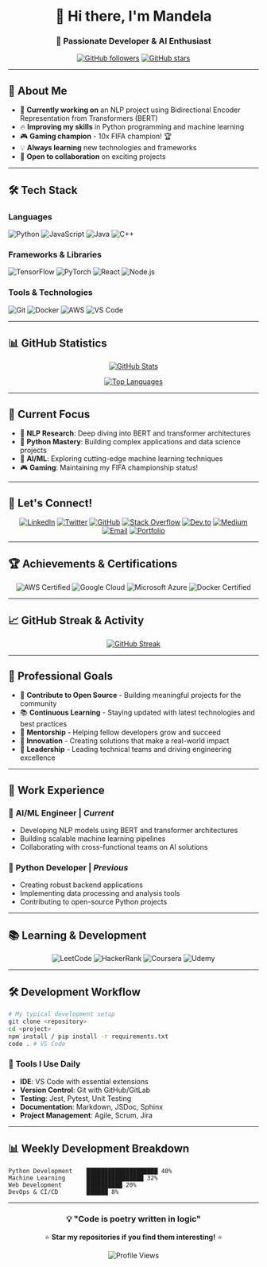 <div align="center">

# 👋 Hi there, I'm Mandela

### 🚀 Passionate Developer & AI Enthusiast

[![GitHub followers](https://img.shields.io/github/followers/mandem296?style=social)](https://github.com/mandem296)
[![GitHub stars](https://img.shields.io/github/stars/mandem296?style=social)](https://github.com/mandem296)

</div>

---

## 🎯 About Me

- 🌱 **Currently working on** an NLP project using Bidirectional Encoder Representation from Transformers (BERT)
- 🔥 **Improving my skills** in Python programming and machine learning
- 🎮 **Gaming champion** - 10x FIFA champion! 🏆
- 💡 **Always learning** new technologies and frameworks
- 🤝 **Open to collaboration** on exciting projects

---

## 🛠️ Tech Stack

### Languages
![Python](https://img.shields.io/badge/Python-3776AB?style=for-the-badge&logo=python&logoColor=white)
![JavaScript](https://img.shields.io/badge/JavaScript-F7DF1E?style=for-the-badge&logo=javascript&logoColor=black)
![Java](https://img.shields.io/badge/Java-ED8B00?style=for-the-badge&logo=java&logoColor=white)
![C++](https://img.shields.io/badge/C++-00599C?style=for-the-badge&logo=c%2B%2B&logoColor=white)

### Frameworks & Libraries
![TensorFlow](https://img.shields.io/badge/TensorFlow-FF6F00?style=for-the-badge&logo=tensorflow&logoColor=white)
![PyTorch](https://img.shields.io/badge/PyTorch-EE4C2C?style=for-the-badge&logo=pytorch&logoColor=white)
![React](https://img.shields.io/badge/React-20232A?style=for-the-badge&logo=react&logoColor=61DAFB)
![Node.js](https://img.shields.io/badge/Node.js-43853D?style=for-the-badge&logo=node.js&logoColor=white)

### Tools & Technologies
![Git](https://img.shields.io/badge/Git-F05032?style=for-the-badge&logo=git&logoColor=white)
![Docker](https://img.shields.io/badge/Docker-2496ED?style=for-the-badge&logo=docker&logoColor=white)
![AWS](https://img.shields.io/badge/AWS-232F3E?style=for-the-badge&logo=amazon-aws&logoColor=white)
![VS Code](https://img.shields.io/badge/VS_Code-007ACC?style=for-the-badge&logo=visual-studio-code&logoColor=white)

---

## 📊 GitHub Statistics

<div align="center">

[![GitHub Stats](https://github-readme-stats.vercel.app/api?username=mandem296&show_icons=true&theme=dark&hide_border=true&count_private=true)](https://github.com/anuraghazra/github-readme-stats)

[![Top Languages](https://github-readme-stats.vercel.app/api/top-langs/?username=mandem296&layout=compact&theme=dark&hide_border=true)](https://github.com/anuraghazra/github-readme-stats)

</div>

---

## 🎯 Current Focus

- 🔬 **NLP Research**: Deep diving into BERT and transformer architectures
- 🐍 **Python Mastery**: Building complex applications and data science projects
- 🤖 **AI/ML**: Exploring cutting-edge machine learning techniques
- 🎮 **Gaming**: Maintaining my FIFA championship status! 

---

## 🤝 Let's Connect!

<div align="center">

[![LinkedIn](https://img.shields.io/badge/LinkedIn-0077B5?style=for-the-badge&logo=linkedin&logoColor=white)](https://linkedin.com/in/yourprofile)
[![Twitter](https://img.shields.io/badge/Twitter-1DA1F2?style=for-the-badge&logo=twitter&logoColor=white)](https://twitter.com/yourhandle)
[![GitHub](https://img.shields.io/badge/GitHub-100000?style=for-the-badge&logo=github&logoColor=white)](https://github.com/mandem296)
[![Stack Overflow](https://img.shields.io/badge/Stack_Overflow-FE7A16?style=for-the-badge&logo=stack-overflow&logoColor=white)](https://stackoverflow.com/users/youruserid)
[![Dev.to](https://img.shields.io/badge/dev.to-0A0A0A?style=for-the-badge&logo=dev.to&logoColor=white)](https://dev.to/yourusername)
[![Medium](https://img.shields.io/badge/Medium-12100E?style=for-the-badge&logo=medium&logoColor=white)](https://medium.com/@yourusername)
[![Email](https://img.shields.io/badge/Email-D14836?style=for-the-badge&logo=gmail&logoColor=white)](mailto:your.email@example.com)
[![Portfolio](https://img.shields.io/badge/Portfolio-000000?style=for-the-badge&logo=About.me&logoColor=white)](https://yourportfolio.com)

</div>

---

## 🏆 Achievements & Certifications

<div align="center">

![AWS Certified](https://img.shields.io/badge/AWS_Certified-FF9900?style=for-the-badge&logo=amazon-aws&logoColor=white)
![Google Cloud](https://img.shields.io/badge/Google_Cloud-4285F4?style=for-the-badge&logo=google-cloud&logoColor=white)
![Microsoft Azure](https://img.shields.io/badge/Microsoft_Azure-0078D4?style=for-the-badge&logo=microsoft-azure&logoColor=white)
![Docker Certified](https://img.shields.io/badge/Docker_Certified-2496ED?style=for-the-badge&logo=docker&logoColor=white)

</div>

---

## 📈 GitHub Streak & Activity

<div align="center">

[![GitHub Streak](https://github-readme-streak-stats.herokuapp.com/?user=mandem296&theme=dark&hide_border=true)](https://github.com/DenverCoder1/github-readme-streak-stats)

</div>

---

## 🎯 Professional Goals

- 🚀 **Contribute to Open Source** - Building meaningful projects for the community
- 📚 **Continuous Learning** - Staying updated with latest technologies and best practices
- 🤝 **Mentorship** - Helping fellow developers grow and succeed
- 🌟 **Innovation** - Creating solutions that make a real-world impact
- 🏢 **Leadership** - Leading technical teams and driving engineering excellence

---

## 💼 Work Experience

### 🔬 **AI/ML Engineer** | *Current*
- Developing NLP models using BERT and transformer architectures
- Building scalable machine learning pipelines
- Collaborating with cross-functional teams on AI solutions

### 🐍 **Python Developer** | *Previous*
- Creating robust backend applications
- Implementing data processing and analysis tools
- Contributing to open-source Python projects

---

## 📚 Learning & Development

<div align="center">

![LeetCode](https://img.shields.io/badge/LeetCode-FFA116?style=for-the-badge&logo=leetcode&logoColor=black)
![HackerRank](https://img.shields.io/badge/HackerRank-2EC866?style=for-the-badge&logo=hackerrank&logoColor=white)
![Coursera](https://img.shields.io/badge/Coursera-0056D3?style=for-the-badge&logo=coursera&logoColor=white)
![Udemy](https://img.shields.io/badge/Udemy-EC5252?style=for-the-badge&logo=udemy&logoColor=white)

</div>

---

## 🛠️ Development Workflow

```bash
# My typical development setup
git clone <repository>
cd <project>
npm install / pip install -r requirements.txt
code . # VS Code
```

### 🔧 **Tools I Use Daily**
- **IDE**: VS Code with essential extensions
- **Version Control**: Git with GitHub/GitLab
- **Testing**: Jest, Pytest, Unit Testing
- **Documentation**: Markdown, JSDoc, Sphinx
- **Project Management**: Agile, Scrum, Jira

---

## 📊 Weekly Development Breakdown

```text
Python Development    ████████████████████ 40%
Machine Learning      ████████████████ 32%
Web Development       ██████████ 20%
DevOps & CI/CD        ██████ 8%
```

---

<div align="center">

### 💡 "Code is poetry written in logic"

⭐ **Star my repositories if you find them interesting!** ⭐

![Profile Views](https://komarev.com/ghpvc/?username=mandem296&color=blueviolet&style=flat-square&label=Profile+Views)

</div>



